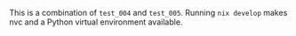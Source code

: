 This is a combination of `test_004` and `test_005`.
Running `nix develop` makes nvc and a Python virtual environment available.
